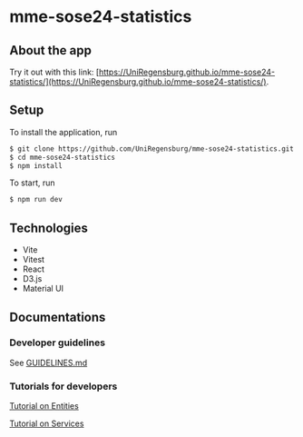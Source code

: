# mme-sose24-statistics

## About the app

Try it out with this link: [https://UniRegensburg.github.io/mme-sose24-statistics/](https://UniRegensburg.github.io/mme-sose24-statistics/).

## Setup

To install the application, run

```bash
$ git clone https://github.com/UniRegensburg/mme-sose24-statistics.git
$ cd mme-sose24-statistics
$ npm install
```

To start, run

```bash
$ npm run dev
```

## Technologies

- Vite
- Vitest
- React
- D3.js
- Material UI

## Documentations

### Developer guidelines

See [GUIDELINES.md](docs/GUIDELINES.md)

### Tutorials for developers

[Tutorial on Entities](docs/tutorials/tutorial-entities.md)

[Tutorial on Services](docs/tutorials/tutorial-services.md)
